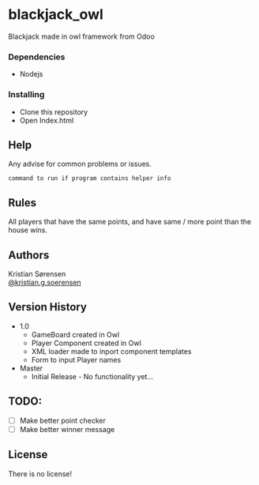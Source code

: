 # blackjack_owl
Blackjack made in owl framework from Odoo

### Dependencies

* Nodejs

### Installing

* Clone this repository
* Open Index.html

## Help

Any advise for common problems or issues.
```
command to run if program contains helper info
```

## Rules
All players that have the same points, and have same / more point than the house wins.

## Authors

Kristian Sørensen  
[@kristian.g.soerensen](https://www.facebook.com/kristian.g.soerensen/)

## Version History
* 1.0
    * GameBoard created in Owl
    * Player Component created in Owl
    * XML loader made to inport component templates
    * Form to input Player names
* Master
    * Initial Release - No functionality yet...

## TODO:
- [ ] Make better point checker
- [ ] Make better winner message

## License

There is no license!